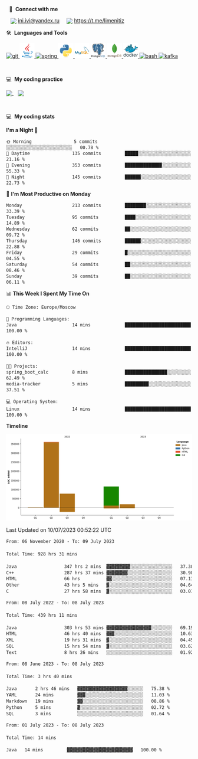 <!-- https://github.com/lowlighter/metrics -->
<!-- https://www.vectorlogo.zone/ -->
<!-- https://www.svgrepo.com/ -->

&nbsp; 🔗 &nbsp;**Connect with me**
&nbsp; <p align="left">
        &nbsp;&nbsp;
        <span>
            <img align="center"
                src="https://user-images.githubusercontent.com/60324635/179626886-1219e9ee-75c0-42ed-a26b-d4ef24ed306c.svg"
                height="30px"/>
            ini.ivi@yandex.ru
        </span>
        &nbsp;&nbsp;&nbsp;
        <span>
            <img align="center"
                    src="https://user-images.githubusercontent.com/60324635/179626979-f490e684-520a-46a3-9f2e-1b3d291b8372.svg"
                    height="30px"/>
            https://t.me/limenitiz
        </span>
</p>

<!-- 
![Metrics](/github-metrics.svg)
<br>

![Wwakatime stats](https://github-readme-stats-taupe-two.vercel.app/api/wakatime?username=limenitiz&hide_title=true&hide_border=true&langs_count=5&bg_color=00000000&text_color=777) 
-->

🛠️ &nbsp;**Languages and Tools**
<p align="left">
    <a href="https://git-scm.com/" target="_blank" rel="noreferrer">
        <img src="https://www.vectorlogo.zone/logos/git-scm/git-scm-icon.svg"
            alt="git" width="40" height="40" />
    </a>
    <a href="https://www.java.com" target="_blank" rel="noreferrer"> <img
            src="https://raw.githubusercontent.com/devicons/devicon/master/icons/java/java-original.svg"
            alt="java" width="40" height="40" /> </a>
    <a href="https://spring.io/" target="_blank" rel="noreferrer">
        <img src="https://www.vectorlogo.zone/logos/springio/springio-icon.svg"
            alt="spring" width="40" height="40" />
    </a>
    <a href="https://www.python.org" target="_blank" rel="noreferrer">
        <img src="https://raw.githubusercontent.com/devicons/devicon/master/icons/python/python-original.svg"
            alt="python" width="40" height="40" />
    </a>
    <a href="https://www.mysql.com/" target="_blank" rel="noreferrer">
        <img src="https://raw.githubusercontent.com/devicons/devicon/master/icons/mysql/mysql-original-wordmark.svg"
            alt="mysql" width="40" height="40" />
    </a>
    <a href="https://www.postgresql.org" target="_blank" rel="noreferrer">
        <img src="https://raw.githubusercontent.com/devicons/devicon/master/icons/postgresql/postgresql-original-wordmark.svg"
            alt="postgresql" width="40" height="40" />
    </a>
    <a href="https://www.mongodb.com/" target="_blank" rel="noreferrer">
        <img src="https://raw.githubusercontent.com/devicons/devicon/master/icons/mongodb/mongodb-original-wordmark.svg"
            alt="mongodb" width="40" height="40" />
    </a>
    <a href="https://www.docker.com/" target="_blank" rel="noreferrer">
        <img src="https://raw.githubusercontent.com/devicons/devicon/master/icons/docker/docker-original-wordmark.svg"
            alt="docker" width="40" height="40" />
    </a>
    <a href="https://www.gnu.org/software/bash/" target="_blank" rel="noreferrer">
        <img src="https://www.vectorlogo.zone/logos/gnu_bash/gnu_bash-icon.svg"
            alt="bash" width="40" height="40" />
    </a>
    <a href="https://kafka.apache.org/" target="_blank" rel="noreferrer">
        <img src="https://www.vectorlogo.zone/logos/apache_kafka/apache_kafka-icon.svg"
            alt="kafka" width="40" height="40" />
    </a>
</p>
<br>

💻 &nbsp;**My coding practice**
<p align="left">
    <a href="https://www.leetcode.com/limenitiz" target="blank"><img align="center"
            src="https://upload.wikimedia.org/wikipedia/commons/0/0a/LeetCode_Logo_black_with_text.svg"
            height="40"/>
    </a>
    &nbsp;&nbsp;
    <a href="https://www.hackerrank.com/limenitiz" target="blank"><img align="center"
            src="https://d1ka33fs6lvw5x.cloudfront.net/hackerrank/assets/styleguide/logo_wordmark-f5c5eb61ab0a154c3ed9eda24d0b9e31.svg"
            height="40"/>
    </a>
</p>

<br>


💻 &nbsp;**My coding stats**

<!--START_SECTION:waka-readme-stats-total-->
**I'm a Night 🦉** 

```text
🌞 Morning                5 commits           ░░░░░░░░░░░░░░░░░░░░░░░░░   00.78 % 
🌆 Daytime                135 commits         █████░░░░░░░░░░░░░░░░░░░░   21.16 % 
🌃 Evening                353 commits         ██████████████░░░░░░░░░░░   55.33 % 
🌙 Night                  145 commits         ██████░░░░░░░░░░░░░░░░░░░   22.73 % 
```
📅 **I'm Most Productive on Monday** 

```text
Monday                   213 commits         ████████░░░░░░░░░░░░░░░░░   33.39 % 
Tuesday                  95 commits          ████░░░░░░░░░░░░░░░░░░░░░   14.89 % 
Wednesday                62 commits          ██░░░░░░░░░░░░░░░░░░░░░░░   09.72 % 
Thursday                 146 commits         ██████░░░░░░░░░░░░░░░░░░░   22.88 % 
Friday                   29 commits          █░░░░░░░░░░░░░░░░░░░░░░░░   04.55 % 
Saturday                 54 commits          ██░░░░░░░░░░░░░░░░░░░░░░░   08.46 % 
Sunday                   39 commits          ██░░░░░░░░░░░░░░░░░░░░░░░   06.11 % 
```


📊 **This Week I Spent My Time On** 

```text
🕑︎ Time Zone: Europe/Moscow

💬 Programming Languages: 
Java                     14 mins             █████████████████████████   100.00 % 

🔥 Editors: 
IntelliJ                 14 mins             █████████████████████████   100.00 % 

🐱‍💻 Projects: 
spring_boot_calc         8 mins              ████████████████░░░░░░░░░   62.49 % 
media-tracker            5 mins              █████████░░░░░░░░░░░░░░░░   37.51 % 

💻 Operating System: 
Linux                    14 mins             █████████████████████████   100.00 % 
```

**Timeline**

![Lines of Code chart](https://raw.githubusercontent.com/limenitiz/limenitiz/master/assets/bar_graph.png)


 Last Updated on 10/07/2023 00:52:22 UTC
<!--END_SECTION:waka-readme-stats-total-->

<!--START_SECTION:wakaReadmeTotal-->

```txt
From: 06 November 2020 - To: 09 July 2023

Total Time: 928 hrs 31 mins

Java                  347 hrs 2 mins  ▓▓▓▓▓▓▓▓▓░░░░░░░░░░░░░░░░   37.38 %
C++                   287 hrs 37 mins ▓▓▓▓▓▓▓▓░░░░░░░░░░░░░░░░░   30.98 %
HTML                  66 hrs          ▓▓░░░░░░░░░░░░░░░░░░░░░░░   07.11 %
Other                 43 hrs 5 mins   ▓░░░░░░░░░░░░░░░░░░░░░░░░   04.64 %
C                     27 hrs 58 mins  ▓░░░░░░░░░░░░░░░░░░░░░░░░   03.01 %
```

<!--END_SECTION:wakaReadmeTotal-->

<!--START_SECTION:wakaReadmeYear-->

```txt
From: 08 July 2022 - To: 08 July 2023

Total Time: 439 hrs 11 mins

Java                  303 hrs 53 mins ▓▓▓▓▓▓▓▓▓▓▓▓▓▓▓▓▓░░░░░░░░   69.19 %
HTML                  46 hrs 40 mins  ▓▓▓░░░░░░░░░░░░░░░░░░░░░░   10.63 %
XML                   19 hrs 31 mins  ▓░░░░░░░░░░░░░░░░░░░░░░░░   04.45 %
SQL                   15 hrs 54 mins  ▓░░░░░░░░░░░░░░░░░░░░░░░░   03.62 %
Text                  8 hrs 26 mins   ░░░░░░░░░░░░░░░░░░░░░░░░░   01.92 %
```

<!--END_SECTION:wakaReadmeYear-->

<!--START_SECTION:wakaReadmeMonth-->

```txt
From: 08 June 2023 - To: 08 July 2023

Total Time: 3 hrs 40 mins

Java       2 hrs 46 mins   ▓▓▓▓▓▓▓▓▓▓▓▓▓▓▓▓▓▓▓░░░░░░   75.38 %
YAML       24 mins         ▓▓▓░░░░░░░░░░░░░░░░░░░░░░   11.03 %
Markdown   19 mins         ▓▓░░░░░░░░░░░░░░░░░░░░░░░   08.86 %
Python     5 mins          ▓░░░░░░░░░░░░░░░░░░░░░░░░   02.72 %
SQL        3 mins          ░░░░░░░░░░░░░░░░░░░░░░░░░   01.64 %
```

<!--END_SECTION:wakaReadmeMonth-->

<!--START_SECTION:wakaReadmeWeek-->

```txt
From: 01 July 2023 - To: 08 July 2023

Total Time: 14 mins

Java   14 mins         ▓▓▓▓▓▓▓▓▓▓▓▓▓▓▓▓▓▓▓▓▓▓▓▓▓   100.00 %
```

<!--END_SECTION:wakaReadmeWeek-->

